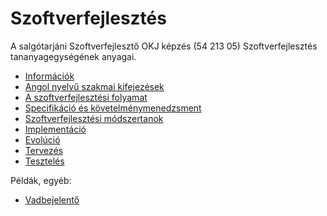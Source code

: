 # Szoftverfejlesztés
	
A salgótarjáni Szoftverfejlesztő OKJ képzés (54 213 05) Szoftverfejlesztés tananyagegységének anyagai.

- [Információk](info.md)
- [Angol nyelvű szakmai kifejezések](angol-nyelvu-szakmai-kifejezesek.md)
- [A szoftverfejlesztési folyamat](a-szoftverfejlesztesi-folyamat.md)
- [Specifikáció és követelménymenedzsment](specifikácio-es-kovetelmenymenedzsment.md)
- [Szoftverfejlesztési módszertanok](szoftverfejlesztesi-modszertanok.md)
- [Implementáció](implementacio.md)
- [Evolúció](evolucio.md)
- [Tervezés](tervezes.md)
- [Tesztelés](teszteles.md)

Példák, egyéb:

- [Vadbejelentő](vadbejelento.md)

